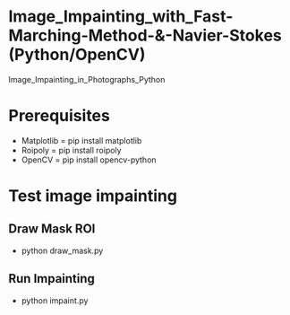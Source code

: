 # Image_Impainting_with_Fast-Marching-Method-&-Navier-Stokes (Python/OpenCV)
Image_Impainting_in_Photographs_Python

# Prerequisites
- Matplotlib = pip install matplotlib 
- Roipoly = pip install roipoly
- OpenCV = pip install opencv-python

# Test image impainting
## Draw Mask ROI
  - python draw_mask.py
  
## Run Impainting
  - python impaint.py 
